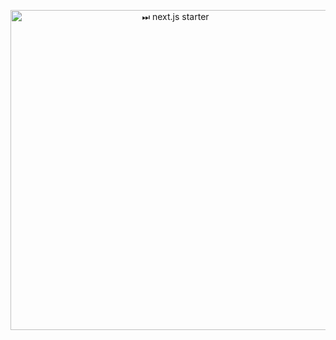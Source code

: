 <p align="center">
    <a href="https://next-starter.bradgarropy.vercel.app">
        <img alt="⏭ next.js starter" src="/github.png" width="512">
    </a>
</p>
